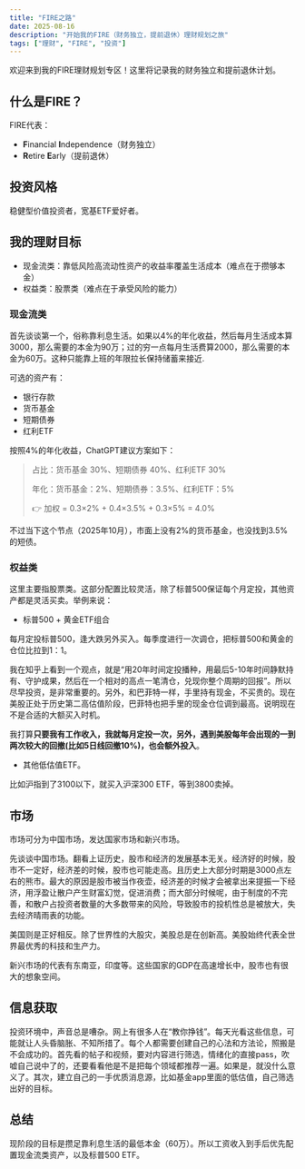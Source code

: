 ```yaml
---
title: "FIRE之路"
date: 2025-08-16
description: "开始我的FIRE（财务独立，提前退休）理财规划之旅"
tags: ["理财", "FIRE", "投资"]
---
```


欢迎来到我的FIRE理财规划专区！这里将记录我的财务独立和提前退休计划。

## 什么是FIRE？

FIRE代表：
- **F**inancial **I**ndependence（财务独立）
- **R**etire **E**arly（提前退休）

## 投资风格

稳健型价值投资者，宽基ETF爱好者。

## 我的理财目标

- 现金流类：靠低风险高流动性资产的收益率覆盖生活成本（难点在于攒够本金）
- 权益类：股票类（难点在于承受风险的能力）

### 现金流类

首先谈谈第一个，俗称靠利息生活。如果以4%的年化收益，然后每月生活成本算3000，那么需要的本金为90万；过的穷一点每月生活费算2000，那么需要的本金为60万。这种只能靠上班的年限拉长保持储蓄来接近.

可选的资产有：

- 银行存款
- 货币基金
- 短期债券
- 红利ETF

按照4%的年化收益，ChatGPT建议方案如下：

> 占比：货币基金 30%、短期债券 40%、红利ETF 30%
>
> 年化：货币基金：2%、短期债券：3.5%、红利ETF：5%
>
> 👉 加权 = 0.3×2% + 0.4×3.5% + 0.3×5% = 4.0%

不过当下这个节点（2025年10月），市面上没有2%的货币基金，也没找到3.5%的短债。

### 权益类

这里主要指股票类。这部分配置比较灵活，除了标普500保证每个月定投，其他资产都是灵活买卖。举例来说：

- 标普500 + 黄金ETF组合

每月定投标普500，逢大跌另外买入。每季度进行一次调仓，把标普500和黄金的仓位比拉到1：1。

我在知乎上看到一个观点，就是“用20年时间定投播种，用最后5-10年时间静默持有、守护成果，然后在一个相对的高点一笔清仓，兑现你整个周期的回报”。所以尽早投资，是非常重要的。另外，和巴菲特一样，手里持有现金，不买贵的。现在美股正处于历史第二高估值阶段，巴菲特也把手里的现金仓位调到最高。说明现在不是合适的大额买入时机。

我打算**只要我有工作收入，我就每月定投一次，另外，遇到美股每年会出现的一到两次较大的回撤(比如5日线回撤10%)，也会额外投入**。

- 其他低估值ETF。

比如沪指到了3100以下，就买入沪深300 ETF，等到3800卖掉。

## 市场

市场可分为中国市场，发达国家市场和新兴市场。

先谈谈中国市场。翻看上证历史，股市和经济的发展基本无关。经济好的时候，股市不一定好，经济差的时候，股市也可能走高。且历史上大部分时期是3000点左右的熊市。最大的原因是股市被当作夜壶，经济差的时候才会被拿出来提振一下经济，用浮盈让散户产生财富幻觉，促进消费；而大部分时候呢，由于制度的不完善，和散户占投资者数量的大多数带来的风险，导致股市的投机性总是被放大，失去经济晴雨表的功能。

美国则是正好相反。除了世界性的大股灾，美股总是在创新高。美股始终代表全世界最优秀的科技和生产力。

新兴市场的代表有东南亚，印度等。这些国家的GDP在高速增长中，股市也有很大的想象空间。

## 信息获取

投资环境中，声音总是嘈杂。网上有很多人在“教你挣钱”。每天光看这些信息，可能就让人头昏脑胀、不知所措了。每个人都需要创建自己的心法和方法论，照搬是不会成功的。首先看的帖子和视频，要对内容进行筛选，情绪化的直接pass，吹嘘自己说中了的，还要看看他是不是把每个领域都推荐一遍。如果是，就没什么意义了。其次，建立自己的一手优质消息源，比如基金app里面的低估值，自己筛选出好的目标。

## 总结

现阶段的目标是攒足靠利息生活的最低本金（60万）。所以工资收入到手后优先配置现金流类资产，以及标普500 ETF。